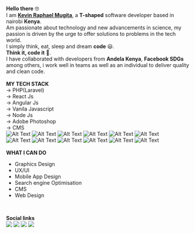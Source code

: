 **Hello there** :nerd_face: <br>
I am [**Kevin Raphael Mugita**](https://mugita.netlify.app/), a **T-shaped** software developer based in nairobi **Kenya**.<br>
Am passionate about technology and new advancements in science, my passion is driven by the urge to offer solutions to problems in the tech world.<br>
I simply think, eat, sleep and dream **code** :smiley:. <br> 
**Think it, code it** :100:.<br>
I have collaborated with developers from **Andela Kenya**, **Facebook SDGs** among others, i work well in teams as well as an individual to deliver quality and clean code.<br><BR>
**MY TECH STACK** <br>
&#8594; PHP(Laravel)<br>
&#8594; React Js<br>
&#8594; Angular Js<br>
&#8594; Vanila Javascript<br>
&#8594; Node Js<br>
&#8594; Adobe Photoshop<br>
&#8594; CMS<br>
![Alt Text](https://badgen.net/badge/icon/visualstudio?icon=visualstudio&label)     ![Alt Text](https://badges.aleen42.com/src/react.svg)  ![Alt Text](https://badges.aleen42.com/src/java.svg)   ![Alt Text](https://badges.aleen42.com/src/angular.svg)   ![Alt Text](https://badges.aleen42.com/src/javascript.svg)   ![Alt Text](https://badges.aleen42.com/src/typescript.svg)  <br>
![Alt Text](https://badges.aleen42.com/src/npm.svg)   ![Alt Text](https://badges.aleen42.com/src/bitcoin.svg)   ![Alt Text](https://badges.aleen42.com/src/amazon.svg)   ![Alt Text](https://badges.aleen42.com/src/eslint.svg)   ![Alt Text](https://badges.aleen42.com/src/medium.svg)   ![Alt Text](https://badges.aleen42.com/src/soundcloud.svg) <br>
<br>
**WHAT I CAN DO**<br>
* Graphics Design <br>
* UX/UI <br>
* Mobile App Design <br>
* Search engine Optimisation <br>
* CMS <br>
* Web Design <br>
<br>
 
 **Social links** <br>
  [](https://web.facebook.com/code.pappa.9)![](https://badges.aleen42.com/src/facebook.svg) ![](https://badges.aleen42.com/src/reddit.svg)  ![](https://badges.aleen42.com/src/instagram.svg)  ![](https://badges.aleen42.com/src/soundcloud.svg)
